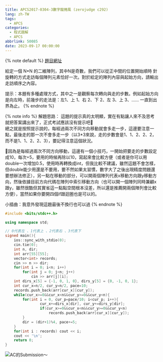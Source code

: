 ```yaml
---
title: APCS2017-0304-3數字龍捲風 (zerojudge c292)
lang: zh-TW
tags:
  - APCS
categories:
  - 程式題解
  - APCS
abbrlink: 50085
date: 2023-09-17 00:00:00
---
```


{% note default %}
[題目網址](https://zerojudge.tw/ShowProblem?problemid=c292)

給定一個 N*N 的二維陣列，其中N是奇數，我們可以從正中間的位置開始順時 針旋轉的方式走訪每個陣列元素恰好一次。對於給定的陣列內容與起始方向，請輸出走訪順序之內容。

提示：本題有多種處理方式，其中之一是觀察每次轉向與走的步數。例如起始方向是向左時，前幾步的走法是：左1、上 1、右 2、下 2、左 3、上 3、…… 一直到出界為止。
{% endnote %}
<!--more-->

{% note info %}
解題思路：
這題的提示真的太明顯，實在有點讓人來不及思考就把答案講出來了，正式考試應該沒有提示吧🤔  
總之就是按照提示說的，每經過兩次不同方向移動就會多走一步，這邊要注意一點，最後走的那一次不會多走一步（以3*3來說，走的步數會是1、1、2、2、2，而不是1、1、2、2、3），要記得注意這個狀況。

🌟因為是每經過兩次不同方向移動，這邊有一個小技巧，一開始把要走的步數設定成10，每次+5，要用的時候再除以10，寫起來會比較方便（或者是你可以用double一次增加0.5，使用時再轉換成int，但我比較不建議，雖然這題不會怎樣，但double能少用還是不要用，要不然如果太習慣，數字大了之後出現精度問題還要想辦法修正），另一點在移動的部分，可以開兩個陣列代表x移動方向跟y移動方向，然後依據目前方向代碼在陣列中索引移動方向（也可以開一個陣列同時兼顧x跟y，雖然很酷但其實省這一點點空間根本沒差，所以還是推薦開兩個陣列會比較方便），當然如果你要開四個if跟迴圈也是可以的。

小插曲：我意外發現這題最後不換行也可以過
{% endnote %}

```c++ APCS2017-0304-3數字龍捲風
#include <bits/stdc++.h>

using namespace std;

// 0代表左 、1代表上 、2代表右 、3代表下
signed main(){
    ios::sync_with_stdio(0);
    cin.tie(0);
    int n, dir;
    int arr[55][55];
    vector<int> records;
    cin >> n >> dir;
    for(int i = 0; i<n; i++)
        for(int j = 0; j<n; j++)
            cin >> arr[j][i];
    int dirs_x[5] = {-1, 0, 1, 0}, dirs_y[5] = {0, -1, 0, 1};
    int cur_x=n/2, cur_y=n/2, pace=10;
    records.push_back(arr[cur_x][cur_y]);
    while(cur_x>=0&&cur_x<n&&cur_y>=0&&cur_y<n){
        for(int i = 0, cur_p=pace/10; i<cur_p; i++){
                cur_x+=dirs_x[dir], cur_y+=dirs_y[dir];
                if(cur_x>=0&&cur_x<n&&cur_y>=0&&cur_y<n)
                    records.push_back(arr[cur_x][cur_y]);
        }
        dir = (dir+1)%4, pace+=5;
    }
    for(int i : records) cout << i;
    cout << '\n';
    return 0;
}
```

![AC的Submission～](https://i.imgur.com/1LqU1gf.png)
